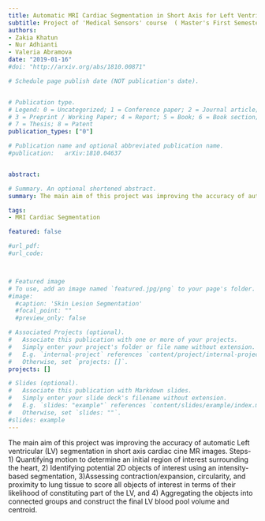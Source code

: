 ```yaml
---
title: Automatic MRI Cardiac Segmentation in Short Axis for Left Ventricular Endocardium
subtitle: Project of 'Medical Sensors' course  (​ Master's First Semester at University of Burgundy, January 2019) 
authors:
- Zakia Khatun
- Nur Adhianti
- Valeria Abramova
date: "2019-01-16"
#doi: "http://arxiv.org/abs/1810.00871"

# Schedule page publish date (NOT publication's date).


# Publication type.
# Legend: 0 = Uncategorized; 1 = Conference paper; 2 = Journal article;
# 3 = Preprint / Working Paper; 4 = Report; 5 = Book; 6 = Book section;
# 7 = Thesis; 8 = Patent
publication_types: ["0"]

# Publication name and optional abbreviated publication name.
#publication: 	arXiv:1810.04637


abstract: 

# Summary. An optional shortened abstract.
summary: The main aim of this project was improving the accuracy of automatic Left ventricular (LV) segmentation in short axis cardiac cine MR images. Steps- 1) Quantifying motion to determine an initial region of interest surrounding the heart, 2) Identifying potential 2D objects of interest using an intensity-based segmentation, 3)Assessing contraction/expansion, circularity, and proximity to lung tissue to score all objects of interest in terms of their likelihood of constituting part of the LV, and 4) Aggregating the objects into connected groups and construct the final LV blood pool volume and centroid.

tags:
- MRI Cardiac Segmentation

featured: false

#url_pdf:
#url_code: 



# Featured image
# To use, add an image named `featured.jpg/png` to your page's folder.
#image:
  #caption: 'Skin Lesion Segmentation'
  #focal_point: ""
  #preview_only: false

# Associated Projects (optional).
#   Associate this publication with one or more of your projects.
#   Simply enter your project's folder or file name without extension.
#   E.g. `internal-project` references `content/project/internal-project/index.md`.
#   Otherwise, set `projects: []`.
projects: []

# Slides (optional).
#   Associate this publication with Markdown slides.
#   Simply enter your slide deck's filename without extension.
#   E.g. `slides: "example"` references `content/slides/example/index.md`.
#   Otherwise, set `slides: ""`.
#slides: example
---
```


The main aim of this project was improving the accuracy of automatic Left ventricular (LV) segmentation in short axis cardiac cine MR images. Steps- 1) Quantifying motion to determine an initial region of interest surrounding the heart, 2) Identifying potential 2D objects of interest using an intensity-based segmentation, 3)Assessing contraction/expansion, circularity, and proximity to lung tissue to score all objects of interest in terms of their likelihood of constituting part of the LV, and 4) Aggregating the objects into connected groups and construct the final LV blood pool volume and centroid.

